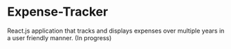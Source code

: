 # Expense-Tracker
React.js application that tracks and displays expenses over multiple years in a user friendly manner. (In progress)
